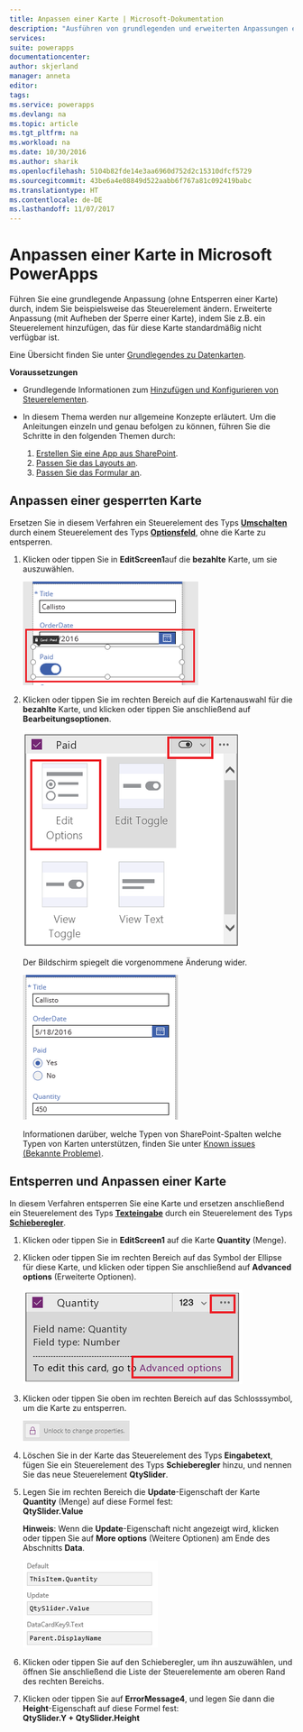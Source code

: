 ```yaml
---
title: Anpassen einer Karte | Microsoft-Dokumentation
description: "Ausführen von grundlegenden und erweiterten Anpassungen einer Karte"
services: 
suite: powerapps
documentationcenter: 
author: skjerland
manager: anneta
editor: 
tags: 
ms.service: powerapps
ms.devlang: na
ms.topic: article
ms.tgt_pltfrm: na
ms.workload: na
ms.date: 10/30/2016
ms.author: sharik
ms.openlocfilehash: 5104b82fde14e3aa6960d752d2c15310dfcf5729
ms.sourcegitcommit: 43be6a4e08849d522aabb6f767a81c092419babc
ms.translationtype: HT
ms.contentlocale: de-DE
ms.lasthandoff: 11/07/2017
---
```

# <a name="customize-a-card-in-microsoft-powerapps"></a>Anpassen einer Karte in Microsoft PowerApps
Führen Sie eine grundlegende Anpassung (ohne Entsperren einer Karte) durch, indem Sie beispielsweise das Steuerelement ändern. Erweiterte Anpassung (mit Aufheben der Sperre einer Karte), indem Sie z.B. ein Steuerelement hinzufügen, das für diese Karte standardmäßig nicht verfügbar ist.

Eine Übersicht finden Sie unter [Grundlegendes zu Datenkarten](working-with-cards.md).

**Voraussetzungen**

* Grundlegende Informationen zum [Hinzufügen und Konfigurieren von Steuerelementen](add-configure-controls.md).
* In diesem Thema werden nur allgemeine Konzepte erläutert. Um die Anleitungen einzeln und genau befolgen zu können, führen Sie die Schritte in den folgenden Themen durch:
  
  1. [Erstellen Sie eine App aus SharePoint](app-from-sharepoint.md).
  2. [Passen Sie das Layouts an](customize-layout-sharepoint.md).
  3. [Passen Sie das Formular an](customize-forms-sharepoint.md).

## <a name="customize-a-locked-card"></a>Anpassen einer gesperrten Karte
Ersetzen Sie in diesem Verfahren ein Steuerelement des Typs **[Umschalten](controls/control-toggle.md)** durch einem Steuerelement des Typs  **[Optionsfeld](controls/control-radio.md)**, ohne die Karte zu entsperren.

1. Klicken oder tippen Sie in **EditScreen1**auf die **bezahlte** Karte, um sie auszuwählen.
   
    ![](./media/customize-card/select-paid-card.png)
2. Klicken oder tippen Sie im rechten Bereich auf die Kartenauswahl für die **bezahlte** Karte, und klicken oder tippen Sie anschließend auf **Bearbeitungsoptionen**.
   
    ![](./media/customize-card/select-toggle-paid.png)
   
    Der Bildschirm spiegelt die vorgenommene Änderung wider.
   
    ![](./media/customize-card/display-radio.png)
   
    Informationen darüber, welche Typen von SharePoint-Spalten welche Typen von Karten unterstützen, finden Sie unter [Known issues (Bekannte Probleme)](connections/connection-sharepoint-online.md#known-issues).

## <a name="unlock-and-customize-a-card"></a>Entsperren und Anpassen einer Karte
In diesem Verfahren entsperren Sie eine Karte und ersetzen anschließend ein Steuerelement des Typs  **[Texteingabe](controls/control-text-input.md)** durch ein Steuerelement des Typs **[Schieberegler](controls/control-slider.md)**.

1. Klicken oder tippen Sie in **EditScreen1** auf die Karte **Quantity** (Menge).
2. Klicken oder tippen Sie im rechten Bereich auf das Symbol der Ellipse für diese Karte, und klicken oder tippen Sie anschließend auf **Advanced options** (Erweiterte Optionen).
   
    ![Öffnen von „Advanced options“](./media/customize-card/advanced-options.png)
3. Klicken oder tippen Sie oben im rechten Bereich auf das Schlosssymbol, um die Karte zu entsperren.
   
    ![Entsperren einer Karte](./media/customize-card/unlock-card.png)
4. Löschen Sie in der Karte das Steuerelement des Typs **Eingabetext**, fügen Sie ein Steuerelement des Typs **Schieberegler** hinzu, und nennen Sie das neue Steuerelement **QtySlider**.
5. Legen Sie im rechten Bereich die **Update**-Eigenschaft der Karte **Quantity** (Menge) auf diese Formel fest:<br>
   **QtySlider.Value**
   
   **Hinweis**: Wenn die **Update**-Eigenschaft nicht angezeigt wird, klicken oder tippen Sie auf **More options** (Weitere Optionen) am Ende des Abschnitts **Data**.
   
   ![Update-Eigenschaft festlegen](./media/customize-card/set-qty-update.png)
6. Klicken oder tippen Sie auf den Schieberegler, um ihn auszuwählen, und öffnen Sie anschließend die Liste der Steuerelemente am oberen Rand des rechten Bereichs.
7. Klicken oder tippen Sie auf **ErrorMessage4**, und legen Sie dann die **Height**-Eigenschaft auf diese Formel fest:<br>
   **QtySlider.Y + QtySlider.Height**


